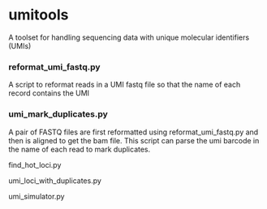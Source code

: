 # umitools
A toolset for handling sequencing data with unique molecular identifiers (UMIs)

### reformat_umi_fastq.py
A script to reformat reads in a UMI fastq file so that the name of each record contains the UMI

### umi_mark_duplicates.py
A pair of FASTQ files are first reformatted using reformat_umi_fastq.py and then is aligned to get the bam file. This script can parse the umi barcode in the name of each read to mark duplicates.

find_hot_loci.py

umi_loci_with_duplicates.py

umi_simulator.py
